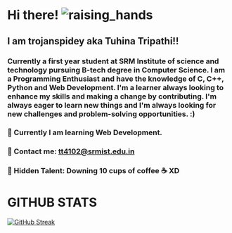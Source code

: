    # Hi there! ![raising_hands](https://user-images.githubusercontent.com/119059108/206946757-6e41a2bd-881f-44ea-a89d-fa6b30731704.gif)
##  I am trojanspidey aka Tuhina Tripathi!! 
### Currently a first year student at SRM Institute of science and technology pursuing B-tech degree in Computer Science. I am a Programming Enthusiast and have the knowledge of C, C++, Python and Web Development. I'm a learner always looking to enhance my skills and making a change by contributing. I'm always eager to learn new things and I'm always looking for new challenges and problem-solving opportunities. :)

### 🌱 Currently I am learning Web Development. 
### 🌱 Contact me: tt4102@srmist.edu.in
### 🌱 Hidden Talent: Downing 10 cups of coffee ☕ XD


# GITHUB STATS
[![GitHub Streak](https://streak-stats.demolab.com?user=trojanspidey&theme=radical&hide_border=true&border_radius=4.7&date_format=j%20M%5B%20Y%5D)](https://git.io/streak-stats)
